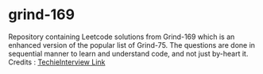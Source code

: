 # grind-169
Repository containing Leetcode solutions from Grind-169 which is an enhanced version of the popular list of Grind-75. The questions are done in sequential manner to learn and understand code, and not just by-heart it.
<br>
Credits : <a href="https://www.techinterviewhandbook.org/">TechieInterview Link</a>
